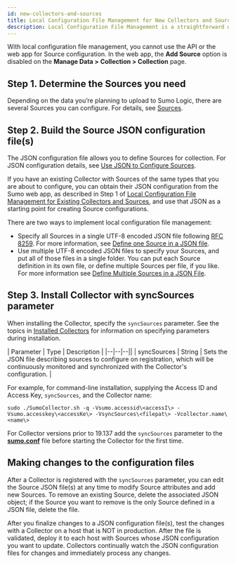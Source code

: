 ```yaml
---
id: new-collectors-and-sources
title: Local Configuration File Management for New Collectors and Sources
description: Local Configuration File Management is a straightforward way to get started in your deployment.
---
```




With local configuration file management, you cannot use the API or the web app for Source configuration. In the web app, the **Add Source** option is disabled on the **Manage Data \> Collection \> Collection** page.

## Step 1. Determine the Sources you need

Depending on the data you’re planning to upload to Sumo Logic, there are several Sources you can configure. For details, see [Sources](/docs/send-data/choose-collector-source).

## Step 2. Build the Source JSON configuration file(s)

The JSON configuration file allows you to define Sources for collection. For JSON configuration details, see [Use JSON to Configure Sources](/docs/send-data/use-json-configure-sources). 

If you have an existing Collector with Sources of the same types that you are about to configure, you can obtain their JSON configuration from the Sumo web app, as described in Step 1 of [Local Configuration File Management for Existing Collectors and Sources](/docs/send-data/use-json-configure-sources/local-configuration-file-management), and use that JSON as a starting point for creating Source configurations.

There are two ways to implement local configuration file management:

 * Specify all Sources in a single UTF-8 encoded JSON file following [RFC 8259](https://tools.ietf.org/html/rfc8259). For more information, see [Define one Source in a JSON file](/docs/send-data/use-json-configure-sources/local-configuration-file-management).
 * Use multiple UTF-8 encoded JSON files to specify your Sources, and put all of those files in a single folder. You can put each Source definition in its own file, or define multiple Sources per file, if you like. For more information see [Define Multiple Sources in a JSON File](/docs/send-data/use-json-configure-sources/local-configuration-file-management).

## Step 3. Install Collector with syncSources parameter

When installing the Collector, specify the `syncSources` parameter. See the topics in [Installed Collectors](/docs/send-data/installed-collectors/sources) for information on specifying parameters during installation.

| Parameter | Type | Description |
|--|--|--||
| syncSources   | String   | Sets the JSON file describing sources to configure on registration, which will be continuously monitored and synchronized with the Collector's configuration. |

For example, for command-line installation, supplying the Access ID and
Access Key, `syncSources`, and the Collector name:

`sudo ./SumoCollector.sh -q -Vsumo.accessid\<accessI\> -Vsumo.accesskey\<accessKe\> -VsyncSources\<filepat\> -Vcollector.name\<name\>`

For Collector versions prior to 19.137 add the `syncSources` parameter to the [**sumo.conf**](docs/send-data/installed-collectors/collector-installation-reference/sumoconf-for-legacy-collectors.md) file before starting the Collector for the first time.

## Making changes to the configuration files

After a Collector is registered with the `syncSources` parameter, you can edit the Source JSON file(s) at any time to modify Source attributes and add new Sources. To remove an existing Source, delete the associated JSON object; if the Source you want to remove is the only Source defined in a JSON file, delete the file.  

After you finalize changes to a JSON configuration file(s), test the changes with a Collector on a host that is NOT in production. After the file is validated, deploy it to each host with Sources whose JSON configuration you want to update. Collectors continually watch the JSON configuration files for changes and immediately process any changes. 
